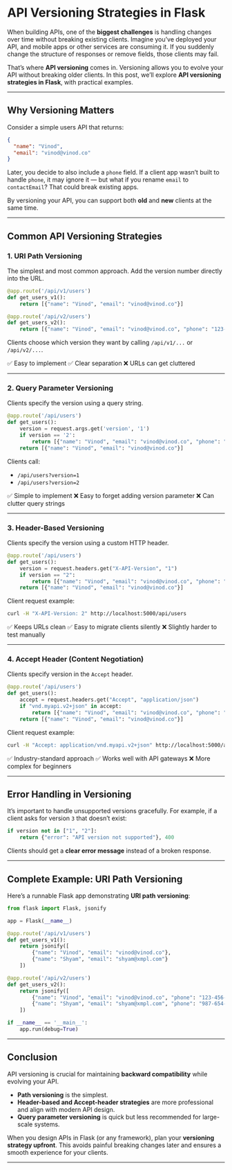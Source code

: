 # API Versioning Strategies in Flask

When building APIs, one of the **biggest challenges** is handling changes over time without breaking existing clients. Imagine you’ve deployed your API, and mobile apps or other services are consuming it. If you suddenly change the structure of responses or remove fields, those clients may fail.

That’s where **API versioning** comes in. Versioning allows you to evolve your API without breaking older clients. In this post, we’ll explore **API versioning strategies in Flask**, with practical examples.

---

## Why Versioning Matters

Consider a simple users API that returns:

```json
{
  "name": "Vinod",
  "email": "vinod@vinod.co"
}
```

Later, you decide to also include a `phone` field. If a client app wasn’t built to handle `phone`, it may ignore it — but what if you rename `email` to `contactEmail`? That could break existing apps.

By versioning your API, you can support both **old** and **new** clients at the same time.

---

## Common API Versioning Strategies

### 1. **URI Path Versioning**

The simplest and most common approach. Add the version number directly into the URL.

```python
@app.route('/api/v1/users')
def get_users_v1():
    return [{"name": "Vinod", "email": "vinod@vinod.co"}]

@app.route('/api/v2/users')
def get_users_v2():
    return [{"name": "Vinod", "email": "vinod@vinod.co", "phone": "123-456-7890"}]
```

Clients choose which version they want by calling `/api/v1/...` or `/api/v2/...`.

✅ Easy to implement
✅ Clear separation
❌ URLs can get cluttered

---

### 2. **Query Parameter Versioning**

Clients specify the version using a query string.

```python
@app.route('/api/users')
def get_users():
    version = request.args.get('version', '1')
    if version == '2':
        return [{"name": "Vinod", "email": "vinod@vinod.co", "phone": "123-456-7890"}]
    return [{"name": "Vinod", "email": "vinod@vinod.co"}]
```

Clients call:

- `/api/users?version=1`
- `/api/users?version=2`

✅ Simple to implement
❌ Easy to forget adding version parameter
❌ Can clutter query strings

---

### 3. **Header-Based Versioning**

Clients specify the version using a custom HTTP header.

```python
@app.route('/api/users')
def get_users():
    version = request.headers.get("X-API-Version", "1")
    if version == "2":
        return [{"name": "Vinod", "email": "vinod@vinod.co", "phone": "123-456-7890"}]
    return [{"name": "Vinod", "email": "vinod@vinod.co"}]
```

Client request example:

```bash
curl -H "X-API-Version: 2" http://localhost:5000/api/users
```

✅ Keeps URLs clean
✅ Easy to migrate clients silently
❌ Slightly harder to test manually

---

### 4. **Accept Header (Content Negotiation)**

Clients specify version in the `Accept` header.

```python
@app.route('/api/users')
def get_users():
    accept = request.headers.get("Accept", "application/json")
    if "vnd.myapi.v2+json" in accept:
        return [{"name": "Vinod", "email": "vinod@vinod.co", "phone": "123-456-7890"}]
    return [{"name": "Vinod", "email": "vinod@vinod.co"}]
```

Client request example:

```bash
curl -H "Accept: application/vnd.myapi.v2+json" http://localhost:5000/api/users
```

✅ Industry-standard approach
✅ Works well with API gateways
❌ More complex for beginners

---

## Error Handling in Versioning

It’s important to handle unsupported versions gracefully. For example, if a client asks for version `3` that doesn’t exist:

```python
if version not in ["1", "2"]:
    return {"error": "API version not supported"}, 400
```

Clients should get a **clear error message** instead of a broken response.

---

## Complete Example: URI Path Versioning

Here’s a runnable Flask app demonstrating **URI path versioning**:

```python
from flask import Flask, jsonify

app = Flask(__name__)

@app.route('/api/v1/users')
def get_users_v1():
    return jsonify([
        {"name": "Vinod", "email": "vinod@vinod.co"},
        {"name": "Shyam", "email": "shyam@xmpl.com"}
    ])

@app.route('/api/v2/users')
def get_users_v2():
    return jsonify([
        {"name": "Vinod", "email": "vinod@vinod.co", "phone": "123-456-7890"},
        {"name": "Shyam", "email": "shyam@xmpl.com", "phone": "987-654-3210"}
    ])

if __name__ == '__main__':
    app.run(debug=True)
```

---

## Conclusion

API versioning is crucial for maintaining **backward compatibility** while evolving your API.

- **Path versioning** is the simplest.
- **Header-based and Accept-header strategies** are more professional and align with modern API design.
- **Query parameter versioning** is quick but less recommended for large-scale systems.

When you design APIs in Flask (or any framework), plan your **versioning strategy upfront**. This avoids painful breaking changes later and ensures a smooth experience for your clients.

---
